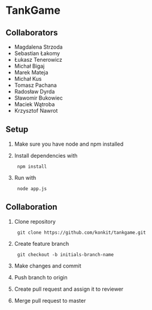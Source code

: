 # TankGame

## Collaborators

* Magdalena Strzoda
* Sebastian Łakomy
* Łukasz Tenerowicz
* Michał Bigaj
* Marek Mateja
* Michał Kus
* Tomasz Pachana
* Radosław Dyrda
* Sławomir Bukowiec
* Maciek Wątroba
* Krzysztof Nawrot

## Setup

1. Make sure you have node and npm installed
2. Install dependencies with

        npm install

3. Run with

        node app.js
        
## Collaboration

1. Clone repository

        git clone https://github.com/konkit/tankgame.git

2. Create feature branch

        git checkout -b initials-branch-name
	
3. Make changes and commit

4. Push branch to origin

5. Create pull request and assign it to reviewer

6. Merge pull request to master
